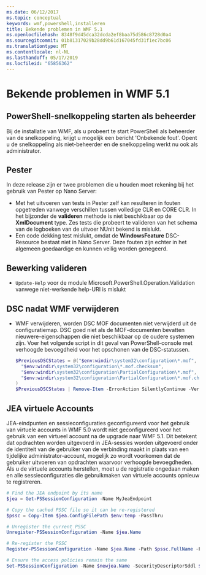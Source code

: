 ```yaml
---
ms.date: 06/12/2017
ms.topic: conceptual
keywords: wmf,powershell,installeren
title: Bekende problemen in WMF 5.1
ms.openlocfilehash: 8348f9d45dca32dcda2ef8baa75d586c8728d0a4
ms.sourcegitcommit: 01b81317029b28dd9b61d167045fd31f1ec7bc06
ms.translationtype: MT
ms.contentlocale: nl-NL
ms.lasthandoff: 05/17/2019
ms.locfileid: "65856362"
---
```

# <a name="known-issues-in-wmf-51"></a>Bekende problemen in WMF 5.1

## <a name="starting-powershell-shortcut-as-administrator"></a>PowerShell-snelkoppeling starten als beheerder

Bij de installatie van WMF, als u probeert te start PowerShell als beheerder van de snelkoppeling, krijgt u mogelijk een bericht 'Onbekende fout'. Opent u de snelkoppeling als niet-beheerder en de snelkoppeling werkt nu ook als administrator.

## <a name="pester"></a>Pester

In deze release zijn er twee problemen die u houden moet rekening bij het gebruik van Pester op Nano Server:

- Met het uitvoeren van tests in Pester zelf kan resulteren in fouten opgetreden vanwege verschillen tussen volledige CLR en CORE CLR. In het bijzonder de **valideren** methode is niet beschikbaar op de **XmlDocument** type. Zes tests die probeert te valideren van het schema van de logboeken van de uitvoer NUnit bekend is mislukt.
- Een code dekking test mislukt, omdat de **WindowsFeature** DSC-Resource bestaat niet in Nano Server. Deze fouten zijn echter in het algemeen goedaardige en kunnen veilig worden genegeerd.

## <a name="operation-validation"></a>Bewerking valideren

- `Update-Help` voor de module Microsoft.PowerShell.Operation.Validation vanwege niet-werkende help-URI is mislukt

## <a name="dsc-after-uninstall-wmf"></a>DSC nadat WMF verwijderen

- WMF verwijderen, worden DSC MOF documenten niet verwijderd uit de configuratiemap. DSC goed niet als de MOF-documenten bevatten nieuwere-eigenschappen die niet beschikbaar op de oudere systemen zijn. Voer het volgende script in dit geval van PowerShell-console met verhoogde bevoegdheid voor het opschonen van de DSC-statussen.

  ```powershell
  $PreviousDSCStates = @("$env:windir\system32\configuration\*.mof",
    "$env:windir\system32\configuration\*.mof.checksum",
    "$env:windir\system32\configuration\PartialConfiguration\*.mof",
    "$env:windir\system32\configuration\PartialConfiguration\*.mof.checksum"
  )
  $PreviousDSCStates | Remove-Item -ErrorAction SilentlyContinue -Verbose
  ```

## <a name="jea-virtual-accounts"></a>JEA virtuele Accounts

JEA-eindpunten en sessieconfiguraties geconfigureerd voor het gebruik van virtuele accounts in WMF 5.0 wordt niet geconfigureerd voor het gebruik van een virtueel account na de upgrade naar WMF 5.1. Dit betekent dat opdrachten worden uitgevoerd in JEA-sessies worden uitgevoerd onder de identiteit van de gebruiker van de verbinding maakt in plaats van een tijdelijke administrator-account, mogelijk zo wordt voorkomen dat de gebruiker uitvoeren van opdrachten waarvoor verhoogde bevoegdheden. Als u de virtuele accounts herstellen, moet u de registratie ongedaan maken en alle sessieconfiguraties die gebruikmaken van virtuele accounts opnieuw te registreren.

```powershell
# Find the JEA endpoint by its name
$jea = Get-PSSessionConfiguration -Name MyJeaEndpoint

# Copy the cached PSSC file so it can be re-registered
$pssc = Copy-Item $jea.ConfigFilePath $env:temp -PassThru

# Unregister the current PSSC
Unregister-PSSessionConfiguration -Name $jea.Name

# Re-register the PSSC
Register-PSSessionConfiguration -Name $jea.Name -Path $pssc.FullName -Force

# Ensure the access policies remain the same
Set-PSSessionConfiguration -Name $newjea.Name -SecurityDescriptorSddl $jea.SecurityDescriptorSddl
```